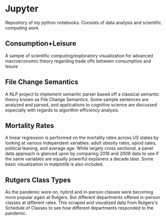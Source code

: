 # Jupyter
Repository of my python notebooks. Consists of data analysis and scientific computing work

## Consumption+Leisure
A sample of scientific computing/exploratory visualization for advanced macroeconomic theory regarding trade offs between consumption and lesure

## File Change Semantics
A NLP project to implement semantic parser based off a classical semantic theory known as File Change Semantics. Some sample sentences are analyzed and parsed, and applications to cognitive science are discussed especially with regards to algorithm efficiency analysis.

## Mortality Rates
A linear regression is performed on the mortality rates across US states by looking at various independent variables: adult obesity rates, opiod sales, political leaning, and average age. While largely cross sectional, a panel data approach is glanced upon by comparing 2016 and 2008 data to see if the same variables are equally powerful explaners a decade later. Some basic visualization in matplotlib is also included.

## Rutgers Class Types
As the pandemic wore on, hybrid and in-person classes were becoming more popular again at Rutgers. But different departments offered in-person classes at different rates. This scraped and visualized data from Rutgers's Schedule of Classes to see how different departments responded to the pandemic.
